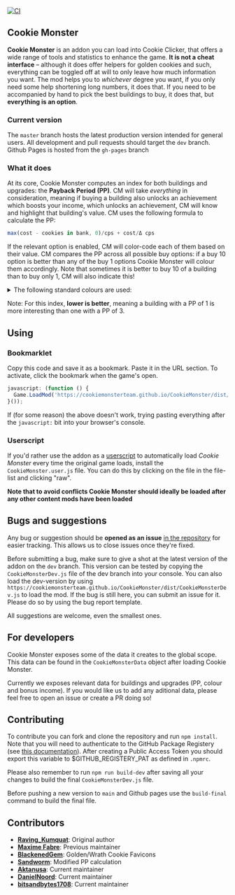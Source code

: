 [![CI](https://github.com/CookieMonsterTeam/CookieMonster/actions/workflows/CI.yml/badge.svg)](https://github.com/CookieMonsterTeam/CookieMonster/actions/workflows/CI.yml)

## Cookie Monster

**Cookie Monster** is an addon you can load into Cookie Clicker, that offers a wide range of tools and statistics to enhance the game. **It is not a cheat interface** – although it does offer helpers for golden cookies and such, everything can be toggled off at will to only leave how much information you want.
The mod helps you to *whichever* degree you want, if you only need some help shortening long numbers, it does that. If you need to be accompanied by hand to pick the best buildings to buy, it does that, but **everything is an option**.

### Current version

The `master` branch hosts the latest production version intended for general users.
All development and pull requests should target the `dev` branch.
Github Pages is hosted from the `gh-pages` branch

### What it does

At its core, Cookie Monster computes an index for both buildings and upgrades: the **Payback Period (PP)**. CM will take *everything* in consideration, meaning if buying a building also unlocks an achievement which boosts your income, which unlocks an achievement, CM will know and highlight that building's value. CM uses the following formula to calculate the PP:

```javascript
max(cost - cookies in bank, 0)/cps + cost/Δ cps
```

If the relevant option is enabled, CM will color-code each of them based on their value. CM compares the PP across all possible buy options: if a buy 10 option is better than any of the buy 1 options Cookie Monster will colour them accordingly. Note that sometimes it is better to buy 10 of a building than to buy only 1, CM will also indicate this!

<details>
  <summary>The following standard colours are used:</summary>
  
* Light Blue: (upgrades) This item has a better PP than the best building to buy
* Green: This building has the best PP
* Yellow: This building is within the top 10 of best PP's
* Orange: This building is within the top 20 of best PP's
* Red: This building is within the top 30 of best PP's
* Purple: This building is worse than the top 10 of best PP's
* Gray: This item does not have a PP, often this means that there is no change to CPS

</details>

Note: For this index, **lower is better**, meaning a building with a PP of 1 is more interesting than one with a PP of 3.

## Using

### Bookmarklet

Copy this code and save it as a bookmark. Paste it in the URL section. To activate, click the bookmark when the game's open.

```javascript
javascript: (function () {
  Game.LoadMod('https://cookiemonsterteam.github.io/CookieMonster/dist/CookieMonster.js');
}());
```

If (for some reason) the above doesn't work, trying pasting everything after the <code>javascript:</code> bit into your browser's console.

### Userscript

If you'd rather use the addon as a [userscript](https://en.wikipedia.org/wiki/Userscript) to automatically load _Cookie Monster_ every time the original game loads, install the `CookieMonster.user.js` file. You can do this by clicking on the file in the file-list and clicking "raw".

**Note that to avoid conflicts Cookie Monster should ideally be loaded after any other content mods have been loaded**

## Bugs and suggestions

Any bug or suggestion should be **opened as an issue** [in the repository](https://github.com/CookieMonsterTeam/CookieMonster/issues) for easier tracking. This allows us to close issues once they're fixed.

Before submitting a bug, make sure to give a shot at the latest version of the addon on the `dev` branch. This version can be tested by copying the `CookieMonsterDev.js` file of the dev branch into your console. You can also load the dev-version by using `https://cookiemonsterteam.github.io/CookieMonster/dist/CookieMonsterDev.js` to load the mod. If the bug is still here, you can submit an issue for it. Please do so by using the bug report template.

All suggestions are welcome, even the smallest ones.

## For developers

Cookie Monster exposes some of the data it creates to the global scope. This data can be found in the `CookieMonsterData` object after loading Cookie Monster.

Currently we exposes relevant data for buildings and upgrades (PP, colour and bonus income). If you would like us to add any aditional data, please feel free to open an issue or create a PR doing so!

## Contributing

To contribute you can fork and clone the repository and run `npm install`. Note that you will need to authenticate to the GitHub Package Registery (see [this documentation](https://docs.github.com/en/packages/working-with-a-github-packages-registry/working-with-the-npm-registry#authenticating-to-github-packages)). After creating a Public Access Token you should export this variable to $GITHUB_REGISTERY_PAT as defined in `.npmrc`.

Please also remember to run `npm run build-dev` after saving all your changes to build the final `CookieMonsterDev.js` file.

Before pushing a new version to `main` and Github pages use the `build-final` command to build the final file.

## Contributors

* **[Raving_Kumquat](https://cookieclicker.wikia.com/wiki/User:Raving_Kumquat)**: Original author
* **[Maxime Fabre](https://github.com/Anahkiasen)**: Previous maintainer
* **[BlackenedGem](https://github.com/BlackenedGem)**: Golden/Wrath Cookie Favicons
* **[Sandworm](https://github.com/svschouw)**: Modified PP calculation
* **[Aktanusa](https://github.com/Aktanusa)**: Current maintainer
* **[DanielNoord](https://github.com/DanielNoord)**: Current maintainer
* **[bitsandbytes1708](https://github.com/bitsandbytes1708)**: Current maintainer
